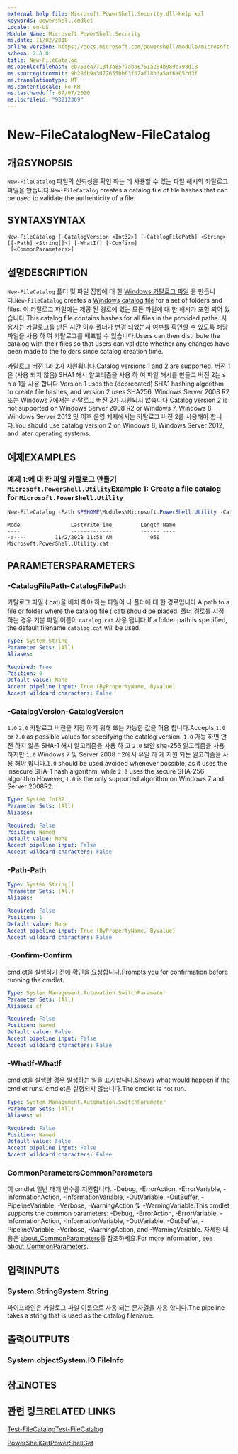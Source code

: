 ```yaml
---
external help file: Microsoft.PowerShell.Security.dll-Help.xml
keywords: powershell,cmdlet
Locale: en-US
Module Name: Microsoft.PowerShell.Security
ms.date: 11/02/2018
online version: https://docs.microsoft.com/powershell/module/microsoft.powershell.security/new-filecatalog?view=powershell-7.1&WT.mc_id=ps-gethelp
schema: 2.0.0
title: New-FileCatalog
ms.openlocfilehash: eb753ea7713f3a8577aba6751a284b989c798d18
ms.sourcegitcommit: 9b28fb9a3d72655bb63f62af18b3a5af6a05cd3f
ms.translationtype: MT
ms.contentlocale: ko-KR
ms.lasthandoff: 07/07/2020
ms.locfileid: "93212369"
---
```

# <span data-ttu-id="55bf3-103">New-FileCatalog</span><span class="sxs-lookup"><span data-stu-id="55bf3-103">New-FileCatalog</span></span>

## <span data-ttu-id="55bf3-104">개요</span><span class="sxs-lookup"><span data-stu-id="55bf3-104">SYNOPSIS</span></span>
<span data-ttu-id="55bf3-105">`New-FileCatalog` 파일의 신뢰성을 확인 하는 데 사용할 수 있는 파일 해시의 카탈로그 파일을 만듭니다.</span><span class="sxs-lookup"><span data-stu-id="55bf3-105">`New-FileCatalog` creates a catalog file of file hashes that can be used to validate the authenticity of a file.</span></span>

## <span data-ttu-id="55bf3-106">SYNTAX</span><span class="sxs-lookup"><span data-stu-id="55bf3-106">SYNTAX</span></span>

```
New-FileCatalog [-CatalogVersion <Int32>] [-CatalogFilePath] <String> [[-Path] <String[]>] [-WhatIf] [-Confirm]
 [<CommonParameters>]
```

## <span data-ttu-id="55bf3-107">설명</span><span class="sxs-lookup"><span data-stu-id="55bf3-107">DESCRIPTION</span></span>

<span data-ttu-id="55bf3-108">`New-FileCatalog` 폴더 및 파일 집합에 대 한 [Windows 카탈로그 파일](/windows-hardware/drivers/install/catalog-files) 을 만듭니다.</span><span class="sxs-lookup"><span data-stu-id="55bf3-108">`New-FileCatalog` creates a [Windows catalog file](/windows-hardware/drivers/install/catalog-files) for a set of folders and files.</span></span>
<span data-ttu-id="55bf3-109">이 카탈로그 파일에는 제공 된 경로에 있는 모든 파일에 대 한 해시가 포함 되어 있습니다.</span><span class="sxs-lookup"><span data-stu-id="55bf3-109">This catalog file contains hashes for all files in the provided paths.</span></span>
<span data-ttu-id="55bf3-110">사용자는 카탈로그를 만든 시간 이후 폴더가 변경 되었는지 여부를 확인할 수 있도록 해당 파일을 사용 하 여 카탈로그를 배포할 수 있습니다.</span><span class="sxs-lookup"><span data-stu-id="55bf3-110">Users can then distribute the catalog with their files so that users can validate whether any changes have been made to the folders since catalog creation time.</span></span>

<span data-ttu-id="55bf3-111">카탈로그 버전 1과 2가 지원됩니다.</span><span class="sxs-lookup"><span data-stu-id="55bf3-111">Catalog versions 1 and 2 are supported.</span></span> <span data-ttu-id="55bf3-112">버전 1은 (사용 되지 않음) SHA1 해시 알고리즘을 사용 하 여 파일 해시를 만들고 버전 2는 s h a 1을 사용 합니다.</span><span class="sxs-lookup"><span data-stu-id="55bf3-112">Version 1 uses the (deprecated) SHA1 hashing algorithm to create file hashes, and version 2 uses SHA256.</span></span>
<span data-ttu-id="55bf3-113">Windows Server 2008 R2 또는 Windows 7에서는 카탈로그 버전 2가 지원되지 않습니다.</span><span class="sxs-lookup"><span data-stu-id="55bf3-113">Catalog version 2 is not supported on Windows Server 2008 R2 or Windows 7.</span></span>
<span data-ttu-id="55bf3-114">Windows 8, Windows Server 2012 및 이후 운영 체제에서는 카탈로그 버전 2를 사용해야 합니다.</span><span class="sxs-lookup"><span data-stu-id="55bf3-114">You should use catalog version 2 on Windows 8, Windows Server 2012, and later operating systems.</span></span>

## <span data-ttu-id="55bf3-115">예제</span><span class="sxs-lookup"><span data-stu-id="55bf3-115">EXAMPLES</span></span>

### <span data-ttu-id="55bf3-116">예제 1:에 대 한 파일 카탈로그 만들기 `Microsoft.PowerShell.Utility`</span><span class="sxs-lookup"><span data-stu-id="55bf3-116">Example 1: Create a file catalog for `Microsoft.PowerShell.Utility`</span></span>

```powershell
New-FileCatalog -Path $PSHOME\Modules\Microsoft.PowerShell.Utility -CatalogFilePath \temp\Microsoft.PowerShell.Utility.cat -CatalogVersion 2.0
```

```Output
Mode                LastWriteTime         Length Name
----                -------------         ------ ----
-a----         11/2/2018 11:58 AM            950 Microsoft.PowerShell.Utility.cat
```

## <span data-ttu-id="55bf3-117">PARAMETERS</span><span class="sxs-lookup"><span data-stu-id="55bf3-117">PARAMETERS</span></span>

### <span data-ttu-id="55bf3-118">-CatalogFilePath</span><span class="sxs-lookup"><span data-stu-id="55bf3-118">-CatalogFilePath</span></span>

<span data-ttu-id="55bf3-119">카탈로그 파일 (.cat)을 배치 해야 하는 파일이 나 폴더에 대 한 경로입니다.</span><span class="sxs-lookup"><span data-stu-id="55bf3-119">A path to a file or folder where the catalog file (.cat) should be placed.</span></span>
<span data-ttu-id="55bf3-120">폴더 경로를 지정 하는 경우 기본 파일 이름이 `catalog.cat` 사용 됩니다.</span><span class="sxs-lookup"><span data-stu-id="55bf3-120">If a folder path is specified, the default filename `catalog.cat` will be used.</span></span>

```yaml
Type: System.String
Parameter Sets: (All)
Aliases:

Required: True
Position: 0
Default value: None
Accept pipeline input: True (ByPropertyName, ByValue)
Accept wildcard characters: False
```

### <span data-ttu-id="55bf3-121">-CatalogVersion</span><span class="sxs-lookup"><span data-stu-id="55bf3-121">-CatalogVersion</span></span>

<span data-ttu-id="55bf3-122">`1.0` `2.0` 카탈로그 버전을 지정 하기 위해 또는 가능한 값을 허용 합니다.</span><span class="sxs-lookup"><span data-stu-id="55bf3-122">Accepts `1.0` or `2.0` as possible values for specifying the catalog version.</span></span>
<span data-ttu-id="55bf3-123">`1.0` 가능 하면 안전 하지 않은 SHA-1 해시 알고리즘을 사용 하 고 `2.0` 보안 sha-256 알고리즘을 사용 하지만 `1.0` Windows 7 및 Server 2008 r 2에서 유일 하 게 지원 되는 알고리즘을 사용 해야 합니다.</span><span class="sxs-lookup"><span data-stu-id="55bf3-123">`1.0` should be used avoided whenever possible, as it uses the insecure SHA-1 hash algorithm, while `2.0` uses the secure SHA-256 algorithm However, `1.0` is the only supported algorithm on Windows 7 and Server 2008R2.</span></span>

```yaml
Type: System.Int32
Parameter Sets: (All)
Aliases:

Required: False
Position: Named
Default value: None
Accept pipeline input: False
Accept wildcard characters: False
```

### <span data-ttu-id="55bf3-124">-Path</span><span class="sxs-lookup"><span data-stu-id="55bf3-124">-Path</span></span>

```yaml
Type: System.String[]
Parameter Sets: (All)
Aliases:

Required: False
Position: 1
Default value: None
Accept pipeline input: True (ByPropertyName, ByValue)
Accept wildcard characters: False
```

### <span data-ttu-id="55bf3-125">-Confirm</span><span class="sxs-lookup"><span data-stu-id="55bf3-125">-Confirm</span></span>

<span data-ttu-id="55bf3-126">cmdlet을 실행하기 전에 확인을 요청합니다.</span><span class="sxs-lookup"><span data-stu-id="55bf3-126">Prompts you for confirmation before running the cmdlet.</span></span>

```yaml
Type: System.Management.Automation.SwitchParameter
Parameter Sets: (All)
Aliases: cf

Required: False
Position: Named
Default value: False
Accept pipeline input: False
Accept wildcard characters: False
```

### <span data-ttu-id="55bf3-127">-WhatIf</span><span class="sxs-lookup"><span data-stu-id="55bf3-127">-WhatIf</span></span>

<span data-ttu-id="55bf3-128">cmdlet을 실행할 경우 발생하는 일을 표시합니다.</span><span class="sxs-lookup"><span data-stu-id="55bf3-128">Shows what would happen if the cmdlet runs.</span></span>
<span data-ttu-id="55bf3-129">cmdlet은 실행되지 않습니다.</span><span class="sxs-lookup"><span data-stu-id="55bf3-129">The cmdlet is not run.</span></span>

```yaml
Type: System.Management.Automation.SwitchParameter
Parameter Sets: (All)
Aliases: wi

Required: False
Position: Named
Default value: False
Accept pipeline input: False
Accept wildcard characters: False
```

### <span data-ttu-id="55bf3-130">CommonParameters</span><span class="sxs-lookup"><span data-stu-id="55bf3-130">CommonParameters</span></span>

<span data-ttu-id="55bf3-131">이 cmdlet 일반 매개 변수를 지원합니다. -Debug, -ErrorAction, -ErrorVariable, -InformationAction, -InformationVariable, -OutVariable, -OutBuffer, -PipelineVariable, -Verbose, -WarningAction 및 -WarningVariable.</span><span class="sxs-lookup"><span data-stu-id="55bf3-131">This cmdlet supports the common parameters: -Debug, -ErrorAction, -ErrorVariable, -InformationAction, -InformationVariable, -OutVariable, -OutBuffer, -PipelineVariable, -Verbose, -WarningAction, and -WarningVariable.</span></span> <span data-ttu-id="55bf3-132">자세한 내용은 [about_CommonParameters](https://go.microsoft.com/fwlink/?LinkID=113216)를 참조하세요.</span><span class="sxs-lookup"><span data-stu-id="55bf3-132">For more information, see [about_CommonParameters](https://go.microsoft.com/fwlink/?LinkID=113216).</span></span>

## <span data-ttu-id="55bf3-133">입력</span><span class="sxs-lookup"><span data-stu-id="55bf3-133">INPUTS</span></span>

### <span data-ttu-id="55bf3-134">System.String</span><span class="sxs-lookup"><span data-stu-id="55bf3-134">System.String</span></span>

<span data-ttu-id="55bf3-135">파이프라인은 카탈로그 파일 이름으로 사용 되는 문자열을 사용 합니다.</span><span class="sxs-lookup"><span data-stu-id="55bf3-135">The pipeline takes a string that is used as the catalog filename.</span></span>

## <span data-ttu-id="55bf3-136">출력</span><span class="sxs-lookup"><span data-stu-id="55bf3-136">OUTPUTS</span></span>

### <span data-ttu-id="55bf3-137">System.object</span><span class="sxs-lookup"><span data-stu-id="55bf3-137">System.IO.FileInfo</span></span>

## <span data-ttu-id="55bf3-138">참고</span><span class="sxs-lookup"><span data-stu-id="55bf3-138">NOTES</span></span>

## <span data-ttu-id="55bf3-139">관련 링크</span><span class="sxs-lookup"><span data-stu-id="55bf3-139">RELATED LINKS</span></span>

[<span data-ttu-id="55bf3-140">Test-FileCatalog</span><span class="sxs-lookup"><span data-stu-id="55bf3-140">Test-FileCatalog</span></span>](Test-FileCatalog.md)

[<span data-ttu-id="55bf3-141">PowerShellGet</span><span class="sxs-lookup"><span data-stu-id="55bf3-141">PowerShellGet</span></span>](/powerShell/module/powershellget)

